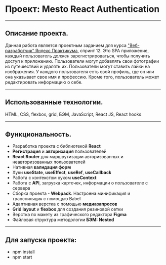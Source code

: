 # Проект: Mesto React Authentication
---
## Описание проекта.
Данная работа является проектным заданием для курса ["Веб-разработчик" Яндекс Практикума](https://practicum.yandex.ru/web/), спринт 12.  Это SPA приложение, каждый пользователь должен зарегистрироваться, чтобы получить доступ к приложению. Пользователи могут добавлять свои фотографии из путешествий и удалять их. Пользователи могут ставить лайки на изображения. У каждого пользователя есть свой профиль, где он или она указывает свое имя и профессию. Кроме того, пользователь может редактировать информацию о себе.

---

## Использованные технологии.
HTML, CSS, flexbox, grid, БЭМ, JavaScript, React JS, React hooks

---


## Функциональность.
* Разработка проекта с библиотекой __React__ 
* __Регистрация__ и __авторизация__ пользователей
* __React Router__ для маршрутизации авторизованных и неавторизованных пользователей
* Нативная __валидация форм__
* Хуки __useState__, __useEffect__, __useRef__, __useCallback__
* Работа с контекстом хуком __useContext__
* Работа с __API__, загрузка карточек, информации о пользователе с сервера
* Сборка проекта - __Webpack__. Настроена минификация и транспиляция с помощью Babel
* Адаптивная верстка с помощью __медиазапросов__
* __Grid layout__ и  __flexbox__ для создания резиновой сетки
* Верстка по макету из графического редактора __Figma__
* Файловая структура методологии __БЭМ: Nested__

---
## Для запуска проекта: 
* npm install
* npm start
